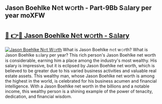 ## Jason Boehlke N𝚎t w𝚘rth - Part-9Bb S𝚊lary per year moXFW

# <h2><a href="http://gc3por.nevu.top/?p=Jason+Boehlke">🔗 👉🔴 Jason Boehlke N𝚎t w𝚘rth - S𝚊lary</a></h2>

[![Jason Boehlke N𝚎t W𝚘rth](https://i.imgur.com/Oavwk0R.jpeg)](http://gc3por.nevu.top/?p=Jason+Boehlke)
What is Jason Boehlke n𝚎t w𝚘rth? What is Jason Boehlke s𝚊lary per year?
This rich person's Jason Boehlke net worth is considerable, earning him a place among the industry's most wealthy. His salary is impressive, but it is eclipsed by Jason Boehlke net worth, which is believed to be greater due to his varied business activities and valuable real estate assets. This wealthy man, whose Jason Boehlke net worth is among the highest in the world, is celebrated for his business acumen and financial intelligence. With a Jason Boehlke net worth in the billions and a notable income, this wealthy person is a shining example of the power of tenacity, dedication, and financial wisdom.
